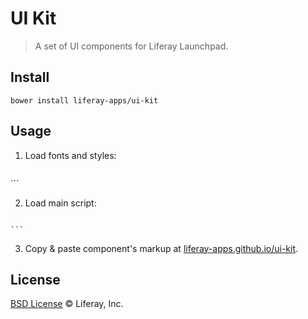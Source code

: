 # UI Kit

> A set of UI components for Liferay Launchpad.

## Install

```
bower install liferay-apps/ui-kit
```

## Usage

1. Load fonts and styles:

	```html
<link rel="stylesheet" href="http://fonts.googleapis.com/css?family=Open+Sans:400,600">
<link rel="stylesheet" href="bower_components/ui-kit/build/styles/ui-kit.css">
	```

2. Load main script:

	```html
<script src="vendor/ui-kit/build/scripts/ui-kit.js"></script>
	```

3. Copy & paste component's markup at [liferay-apps.github.io/ui-kit](http://liferay-apps.github.io/ui-kit/).

## License

[BSD License](http://opensource.org/licenses/BSD-2-Clause) © Liferay, Inc.
